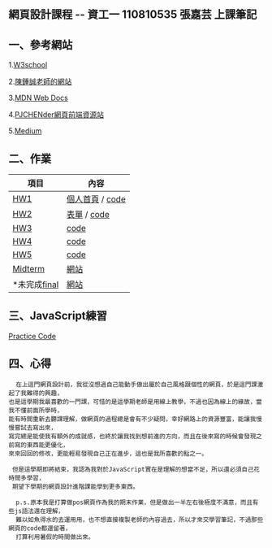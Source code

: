 ## 網頁設計課程 -- 資工一 110810535 張嘉芸 上課筆記

## 一、參考網站

 1.[W3school](https://www.w3schools.com)

 2.[陳鍾誠老師的網站](https://misavo.com/blog/陳鍾誠)

 3.[MDN Web Docs](https://developer.mozilla.org/en-US/)

 4.[PJCHENder網頁前端資源站](https://pjchender.github.io)

 5.[Medium](https://medium.com)

## 二、作業
項目 | 內容
-----|--------
[HW1](https://github.com/chia-yun-chang/wp108b/tree/master/final%20note/HW1)  | [個人首頁](https://chia-yun-chang.github.io/wp108b/final%20note/HW1/Hw1.html) / [code](https://github.com/chia-yun-chang/wp108b/blob/master/final%20note/HW1/Hw1.css)
[HW2](https://github.com/chia-yun-chang/wp108b/tree/master/final%20note/HW2) | [表單](https://chia-yun-chang.github.io/wp108b/final%20note/HW2/Hw2.html) / [code](https://github.com/chia-yun-chang/wp108b/blob/master/final%20note/HW2/Hw2.css)
[HW3](https://github.com/chia-yun-chang/wp108b/tree/master/final%20note/HW3) | [code](https://github.com/chia-yun-chang/wp108b/blob/master/final%20note/HW3/Hw3.js)
[HW4](https://github.com/chia-yun-chang/wp108b/tree/master/final%20note/HW4) | [code](https://github.com/chia-yun-chang/wp108b/blob/master/final%20note/HW4/Hw4.js)
[HW5](https://github.com/chia-yun-chang/wp108b/tree/master/final%20note/HW5) | [code](https://github.com/chia-yun-chang/wp108b/blob/master/final%20note/HW5/Hw5.js)
[Midterm](https://github.com/chia-yun-chang/wp108b/tree/master/midterm) | [網站](https://chia-yun-chang.github.io/wp108b/midterm/index.html) 
*未完成[final](https://github.com/chia-yun-chang/wp108b/tree/master/final) | [網站](https://chia-yun-chang.github.io/wp108b/final/index.html) 

## 三、JavaScript練習
[Practice Code](https://github.com/chia-yun-chang/wp108b/blob/master/final%20note/JS/practice.js)

## 四、心得
```
  在上這門網頁設計前，我從沒想過自己能動手做出屬於自己風格跟個性的網頁，於是這門課激起了我難得的興趣，
也是這學期我最喜歡的一門課，可惜的是這學期老師是用線上教學，不過也因為線上的緣故，當我不懂前面所學時，
能有時間重新去聽課理解，做網頁的過程總是會有不少疑問，幸好網路上的資源豐富，能讓我慢慢嘗試去寫出來，
寫完總是能使我有額外的成就感，也終於讓我找到想前進的方向，而且在後來寫的時候會發現之前寫的東西能更優化，
來來回回的修改，更能輕易發現自己正在進步，這也是我所喜歡的點之一。

 但是這學期即將結束，我認為我對於JavaScript實在是理解的想當不足，所以還必須自己花時間多學習，
 期望下學期的網頁設計進階課能學到更多東西。

  p.s.原本我是打算做pos網頁作為我的期末作業，但是做出一半左右後極度不滿意，而且有些js語法還在理解，
  難以如魚得水的去運用用，也不想直接複製老師的內容過去，所以才來交學習筆記，不過那些網頁的code都還留著，
  打算利用暑假的時間做出來。
```